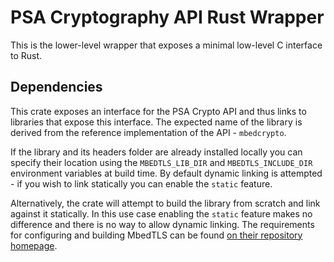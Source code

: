 # PSA Cryptography API Rust Wrapper

This is the lower-level wrapper that exposes a minimal low-level C
interface to Rust.

## Dependencies

This crate exposes an interface for the PSA Crypto API and thus
links to libraries that expose this interface. The expected name
of the library is derived from the reference implementation of the
API - `mbedcrypto`.

If the library and its headers folder are already installed locally you
can specify their location using the `MBEDTLS_LIB_DIR` and `MBEDTLS_INCLUDE_DIR`
environment variables at build time. By default dynamic linking is
attempted - if you wish to link statically you can enable the `static`
feature.

Alternatively, the crate will attempt to build the library from scratch and
link against it statically. In this use case enabling the `static` feature
makes no difference and there is no way to allow dynamic linking. The
requirements for configuring and building MbedTLS can be found
[on their repository homepage](https://github.com/ARMmbed/mbedtls#tool-versions).